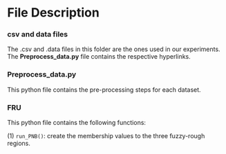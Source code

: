 # File Description 

### csv and data files

The .csv and .data files in this folder are the ones used in our experiments. The **Preprocess_data.py** file contains the respective hyperlinks.

### Preprocess_data.py

This python file contains the pre-processing steps for each dataset. 

### FRU

This python file contains the following functions:

(1) `run_PNB()`: create the membership values to the three fuzzy-rough regions. 
